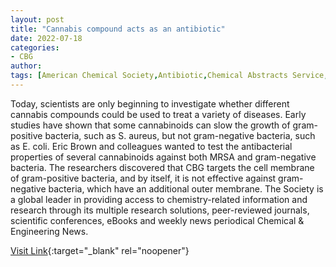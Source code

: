 ```yaml
---
layout: post
title: "Cannabis compound acts as an antibiotic"
date: 2022-07-18
categories:
- CBG
author: 
tags: [American Chemical Society,Antibiotic,Chemical Abstracts Service,Methicillin-resistant Staphylococcus aureus,American Association for the Advancement of Science,Staphylococcus aureus,Bacteria,Medicine,Infectious diseases,Health sciences,Clinical medicine,Health,Microbiology,Medical specialties]
---
```



Today, scientists are only beginning to investigate whether different cannabis compounds could be used to treat a variety of diseases. Early studies have shown that some cannabinoids can slow the growth of gram-positive bacteria, such as S. aureus, but not gram-negative bacteria, such as E. coli. Eric Brown and colleagues wanted to test the antibacterial properties of several cannabinoids against both MRSA and gram-negative bacteria. The researchers discovered that CBG targets the cell membrane of gram-positive bacteria, and by itself, it is not effective against gram-negative bacteria, which have an additional outer membrane. The Society is a global leader in providing access to chemistry-related information and research through its multiple research solutions, peer-reviewed journals, scientific conferences, eBooks and weekly news periodical Chemical & Engineering News.

[Visit Link](https://www.eurekalert.org/news-releases/635063){:target="_blank" rel="noopener"}


